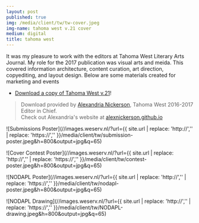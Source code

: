 ```yaml
---
layout: post
published: true
img: /media/client/tw/tw-cover.jpeg
img-name: tahoma west v.21 cover
medium: digital
title: tahoma west
---  
```

  
  
  
It was my pleasure to work with the editors at Tahoma West Literary Arts Journal. My role for the 2017 publication was visual arts and meida. This covered information architecture, content curation, art direction, copyediting, and layout design.  Below are some materials created for marketing and events
  
  
- [Download a copy of Tahoma West v.21][4]!  
  
>Download provided by [Alexandria Nickerson][5], Tahoma West 2016-2017 Editor in Chief.   
Check out Alexandria's website at [alexnickerson.github.io][6]   


![Submissions Poster](//images.weserv.nl/?url={{ site.url | replace: 'http://','' | replace: 'https://','' }}/media/client/tw/submission-poster.jpeg&h=800&output=jpg&q=65)  
  
  
![Cover Contest Poster](//images.weserv.nl/?url={{ site.url | replace: 'http://','' | replace: 'https://','' }}/media/client/tw/contest-poster.jpeg&h=800&output=jpg&q=65)  
  
  
![NODAPL Poster](//images.weserv.nl/?url={{ site.url | replace: 'http://','' | replace: 'https://','' }}/media/client/tw/nodapl-poster.jpeg&h=800&output=jpg&q=65)  
  
  
![NODAPL Drawing](//images.weserv.nl/?url={{ site.url | replace: 'http://','' | replace: 'https://','' }}/media/client/tw/NODAPL-drawing.jpeg&h=800&output=jpg&q=65)  


[4]:	https://alexnickerson.github.io/download/Tahoma_West-2017v21.pdf
[5]:	http://alexnickerson.github.io
[6]:	http://alexnickerson.github.io
